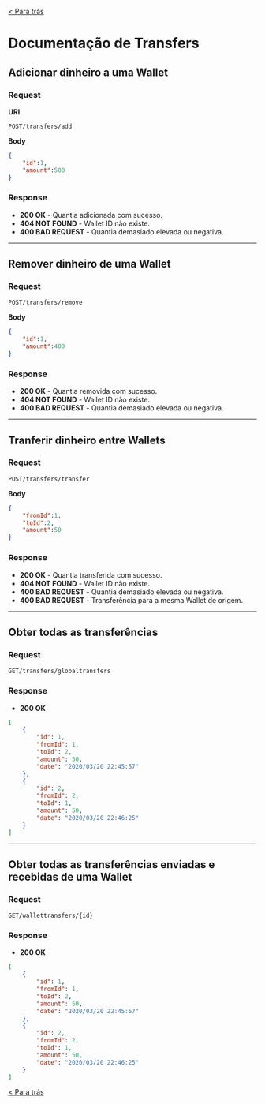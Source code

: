 [< Para trás](../README.md#Funcionalidades)

# Documentação de Transfers

## Adicionar dinheiro a uma Wallet
### Request
**URI**
```
POST/transfers/add
```
**Body**
```json
{
	"id":1,
	"amount":500
}
```
### Response
- **200 OK** - Quantia adicionada com sucesso.
- **404 NOT FOUND**  - Wallet ID não existe.
- **400 BAD REQUEST**  - Quantia demasiado elevada ou negativa.

---

## Remover dinheiro de uma Wallet
### Request
```
POST/transfers/remove
```
**Body**
```json
{
	"id":1,
	"amount":400
}
```

### Response
- **200 OK** - Quantia removida com sucesso.
- **404 NOT FOUND**  - Wallet ID não existe.
- **400 BAD REQUEST**  - Quantia demasiado elevada ou negativa.

---

## Tranferir dinheiro entre Wallets
### Request
```
POST/transfers/transfer
```
**Body**
```json
{
	"fromId":1,
	"toId":2,
	"amount":50
}
```

### Response
- **200 OK** - Quantia transferida com sucesso.
- **404 NOT FOUND**  - Wallet ID não existe.
- **400 BAD REQUEST**  - Quantia demasiado elevada ou negativa.
- **400 BAD REQUEST**  - Transferência para a mesma Wallet de origem.

---

## Obter todas as transferências
### Request
```
GET/transfers/globaltransfers
```

### Response
- **200 OK**
```json
[
	{
		"id": 1,
		"fromId": 1,
		"toId": 2,
		"amount": 50,
		"date": "2020/03/20 22:45:57"
	},
	{
		"id": 2,
		"fromId": 2,
		"toId": 1,
		"amount": 50,
		"date": "2020/03/20 22:46:25"
	}
]
```

---

## Obter todas as transferências enviadas e recebidas de uma Wallet
### Request
```
GET/wallettransfers/{id}
```

### Response
- **200 OK**
```json
[
	{
		"id": 1,
		"fromId": 1,
		"toId": 2,
		"amount": 50,
		"date": "2020/03/20 22:45:57"
	},
	{
		"id": 2,
		"fromId": 2,
		"toId": 1,
		"amount": 50,
		"date": "2020/03/20 22:46:25"
	}
]
```

[< Para trás](../README.md#Funcionalidades)
